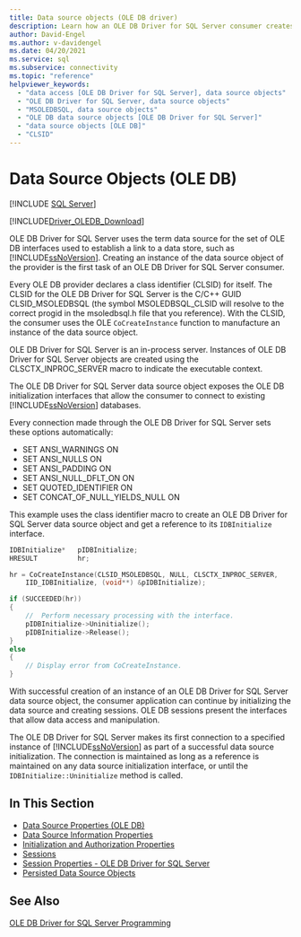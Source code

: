 ```yaml
---
title: Data source objects (OLE DB driver)
description: Learn how an OLE DB Driver for SQL Server consumer creates an instance of a data source object for a provider.
author: David-Engel
ms.author: v-davidengel
ms.date: 04/20/2021
ms.service: sql
ms.subservice: connectivity
ms.topic: "reference"
helpviewer_keywords:
  - "data access [OLE DB Driver for SQL Server], data source objects"
  - "OLE DB Driver for SQL Server, data source objects"
  - "MSOLEDBSQL, data source objects"
  - "OLE DB data source objects [OLE DB Driver for SQL Server]"
  - "data source objects [OLE DB]"
  - "CLSID"
---
```

# Data Source Objects (OLE DB)

[!INCLUDE [SQL Server](../../../includes/applies-to-version/sql-asdb-asdbmi-asa-pdw.md)]

[!INCLUDE[Driver_OLEDB_Download](../../../includes/driver_oledb_download.md)]

OLE DB Driver for SQL Server uses the term data source for the set of OLE DB interfaces used to establish a link to a data store, such as [!INCLUDE[ssNoVersion](../../../includes/ssnoversion-md.md)]. Creating an instance of the data source object of the provider is the first task of an OLE DB Driver for SQL Server consumer.

Every OLE DB provider declares a class identifier (CLSID) for itself. The CLSID for the OLE DB Driver for SQL Server is the C/C++ GUID CLSID_MSOLEDBSQL (the symbol MSOLEDBSQL_CLSID will resolve to the correct progid in the msoledbsql.h file that you reference). With the CLSID, the consumer uses the OLE `CoCreateInstance` function to manufacture an instance of the data source object.

OLE DB Driver for SQL Server is an in-process server. Instances of OLE DB Driver for SQL Server objects are created using the CLSCTX_INPROC_SERVER macro to indicate the executable context.

The OLE DB Driver for SQL Server data source object exposes the OLE DB initialization interfaces that allow the consumer to connect to existing [!INCLUDE[ssNoVersion](../../../includes/ssnoversion-md.md)] databases.

Every connection made through the OLE DB Driver for SQL Server sets these options automatically:

- SET ANSI_WARNINGS ON
- SET ANSI_NULLS ON
- SET ANSI_PADDING ON
- SET ANSI_NULL_DFLT_ON ON
- SET QUOTED_IDENTIFIER ON
- SET CONCAT_OF_NULL_YIELDS_NULL ON

This example uses the class identifier macro to create an OLE DB Driver for SQL Server data source object and get a reference to its `IDBInitialize` interface.

```cpp
IDBInitialize*   pIDBInitialize;
HRESULT          hr;

hr = CoCreateInstance(CLSID_MSOLEDBSQL, NULL, CLSCTX_INPROC_SERVER,
    IID_IDBInitialize, (void**) &pIDBInitialize);

if (SUCCEEDED(hr))
{
    //  Perform necessary processing with the interface.
    pIDBInitialize->Uninitialize();
    pIDBInitialize->Release();
}
else
{
    // Display error from CoCreateInstance.
}
```

With successful creation of an instance of an OLE DB Driver for SQL Server data source object, the consumer application can continue by initializing the data source and creating sessions. OLE DB sessions present the interfaces that allow data access and manipulation.

The OLE DB Driver for SQL Server makes its first connection to a specified instance of [!INCLUDE[ssNoVersion](../../../includes/ssnoversion-md.md)] as part of a successful data source initialization. The connection is maintained as long as a reference is maintained on any data source initialization interface, or until the `IDBInitialize::Uninitialize` method is called.

## In This Section

- [Data Source Properties &#40;OLE DB&#41;](data-source-properties-ole-db.md)
- [Data Source Information Properties](data-source-information-properties.md)
- [Initialization and Authorization Properties](initialization-and-authorization-properties.md)
- [Sessions](sessions.md)
- [Session Properties - OLE DB Driver for SQL Server](session-properties-oledb-driver-for-sql-server.md)
- [Persisted Data Source Objects](persisted-data-source-objects.md)

## See Also

[OLE DB Driver for SQL Server Programming](../ole-db/oledb-driver-for-sql-server-programming.md)
